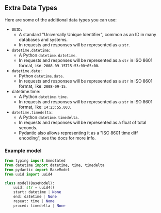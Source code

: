 ## Extra Data Types

Here are some of the additional data types you can use:

- `UUID:`
  - A standard "Universally Unique Identifier", common as an ID in many databases and systems.
  - In requests and responses will be represented as a `str`.
- `datetime.datetime:`
  - A Python `datetime.datetime`.
  - In requests and responses will be represented as a `str` in ISO 8601 format, like: `2008-09-15T15:53:00+05:00`.
- `datetime.date:`
  - Python `datetime.date`.
  - In requests and responses will be represented as a `str` in ISO 8601 format, like: `2008-09-15`.
- datetime.time:
  - A Python `datetime.time`.
  - In requests and responses will be represented as a `str` in ISO 8601 format, like: `14:23:55.003`.
- `datetime.timedelta:`
  - A Python `datetime.timedelta`.
  - In requests and responses will be represented as a float of total seconds.
  - Pydantic also allows representing it as a "ISO 8601 time diff encoding", see the docs for more info.

### Example model

```py
from typing import Annotated
from datetime import datetime, time, timedelta
from pydantic import BaseModel
from uuid import uuid4

class model(BaseModel):
    uuid: str = uuid4()
    start: datetime | None
    end: datetime | None
    repeat: time | None
    proced: timedelta | None
```
